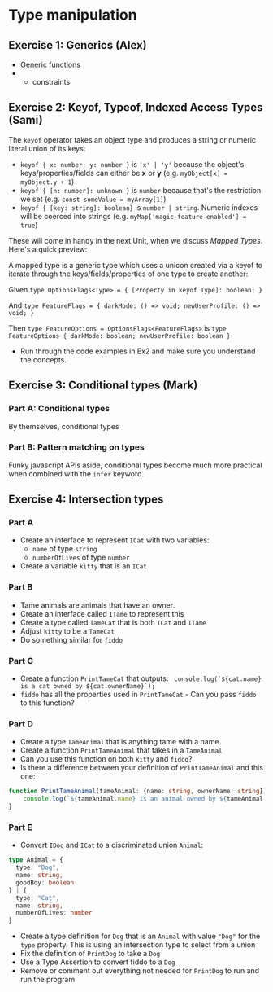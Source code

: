 # Type manipulation

## Exercise 1: Generics (Alex)

- Generic functions
- - constraints

## Exercise 2: Keyof, Typeof, Indexed Access Types (Sami)

The `keyof` operator takes an object type and produces a string or numeric literal union of its keys:

- `keyof { x: number; y: number }` is `'x' | 'y'` because the object's keys/properties/fields can either be **x** or **y** (e.g. `myObject[x] = myObject.y + 1`)
- `keyof { [n: number]: unknown }` is `number` because that's the restriction we set (e.g. `const someValue = myArray[1]`)
- `keyof { [key: string]: boolean}` is `number | string`. Numeric indexes will be coerced into strings (e.g. `myMap['magic-feature-enabled'] = true`)

These will come in handy in the next Unit, when we discuss _Mapped Types_. Here's a quick preview:

A mapped type is a generic type which uses a unicon created via a keyof to iterate through the keys/fields/properties of one type to create another:

Given `type OptionsFlags<Type> = { [Property in keyof Type]: boolean; }`

And `type FeatureFlags = { darkMode: () => void; newUserProfile: () => void; }`

Then `type FeatureOptions = OptionsFlags<FeatureFlags>` is `type FeatureOptions { darkMode: boolean; newUserProfile: boolean }`

- Run through the code examples in Ex2 and make sure you understand the concepts.

## Exercise 3: Conditional types (Mark)

### Part A: Conditional types

By themselves, conditional types

### Part B: Pattern matching on types

Funky javascript APIs aside, conditional types become much more practical when combined with the `infer` keyword.

## Exercise 4: Intersection types

### Part A

- Create an interface to represent `ICat` with two variables:
  - `name` of type `string`
  - `numberOfLives` of type `number`
- Create a variable `kitty` that is an `ICat`

### Part B

- Tame animals are animals that have an owner.
- Create an interface called `ITame` to represent this
- Create a type called `TameCat` that is both `ICat` and `ITame`
- Adjust `kitty` to be a `TameCat`
- Do something similar for `fiddo`

### Part C
- Create a function `PrintTameCat` that outputs:
``` console.log(`${cat.name} is a cat owned by ${cat.ownerName}`);```
- `fiddo` has all the properties used in `PrintTameCat` - Can you pass `fiddo` to this function?

### Part D
- Create a type `TameAnimal` that is anything tame with a name
- Create a function `PrintTameAnimal` that takes in a `TameAnimal`
- Can you use this function on both `kitty` and `fiddo`?
- Is there a difference between your definition of `PrintTameAnimal` and this one:
```ts
function PrintTameAnimal(tameAnimal: {name: string, ownerName: string}){
    console.log(`${tameAnimal.name} is an animal owned by ${tameAnimal.ownerName}`);
}
```

### Part E
- Convert `IDog` and `ICat` to a discriminated union `Animal`:
```ts
type Animal = {
  type: "Dog",
  name: string,
  goodBoy: boolean
} | {
  type: "Cat",
  name: string,
  numberOfLives: number
}
```
- Create a type definition for `Dog` that is an `Animal` with value `"Dog"` for the `type` property. This is using an intersection type to select from a union
- Fix the definition of `PrintDog` to take a `Dog`
- Use a Type Assertion to convert fiddo to a `Dog`
- Remove or comment out everything not needed for `PrintDog` to run and run the program